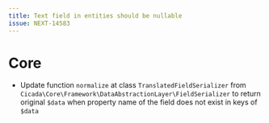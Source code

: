 ```yaml
---
title: Text field in entities should be nullable
issue: NEXT-14583
---
```

# Core
*  Update function `normalize` at class `TranslatedFieldSerializer` from `Cicada\Core\Framework\DataAbstractionLayer\FieldSerializer` to return original `$data` when property name of the field does not exist in keys of `$data` 
